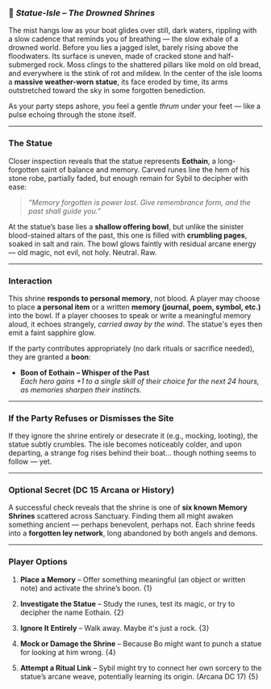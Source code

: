 ### 📍 _Statue-Isle – The Drowned Shrines_

The mist hangs low as your boat glides over still, dark waters, rippling with a slow cadence that reminds you of breathing — the slow exhale of a drowned world. Before you lies a jagged islet, barely rising above the floodwaters. Its surface is uneven, made of cracked stone and half-submerged rock. Moss clings to the shattered pillars like mold on old bread, and everywhere is the stink of rot and mildew. In the center of the isle looms a **massive weather-worn statue**, its face eroded by time, its arms outstretched toward the sky in some forgotten benediction.

As your party steps ashore, you feel a gentle _thrum_ under your feet — like a pulse echoing through the stone itself.

---

### The Statue

Closer inspection reveals that the statue represents **Eothain**, a long-forgotten saint of balance and memory. Carved runes line the hem of his stone robe, partially faded, but enough remain for Sybil to decipher with ease:

> _“Memory forgotten is power lost. Give remembrance form, and the past shall guide you.”_

At the statue’s base lies a **shallow offering bowl**, but unlike the sinister blood-stained altars of the past, this one is filled with **crumbling pages**, soaked in salt and rain. The bowl glows faintly with residual arcane energy — old magic, not evil, not holy. Neutral. Raw.

---

### Interaction

This shrine **responds to personal memory**, not blood. A player may choose to place **a personal item** or a written **memory (journal, poem, symbol, etc.)** into the bowl. If a player chooses to speak or write a meaningful memory aloud, it echoes strangely, _carried away by the wind_. The statue's eyes then emit a faint sapphire glow.

If the party contributes appropriately (no dark rituals or sacrifice needed), they are granted a **boon**:

- **Boon of Eothain – Whisper of the Past**  
    _Each hero gains +1 to a single skill of their choice for the next 24 hours, as memories sharpen their instincts._
    

---

### If the Party Refuses or Dismisses the Site

If they ignore the shrine entirely or desecrate it (e.g., mocking, looting), the statue subtly crumbles. The isle becomes noticeably colder, and upon departing, a strange fog rises behind their boat... though nothing seems to follow — yet.

---

### Optional Secret (DC 15 Arcana or History)

A successful check reveals that the shrine is one of **six known Memory Shrines** scattered across Sanctuary. Finding them all might awaken something ancient — perhaps benevolent, perhaps not. Each shrine feeds into a **forgotten ley network**, long abandoned by both angels and demons.

---

### Player Options

1. **Place a Memory** – Offer something meaningful (an object or written note) and activate the shrine’s boon. {1}
    
2. **Investigate the Statue** – Study the runes, test its magic, or try to decipher the name Eothain. {2}
    
3. **Ignore It Entirely** – Walk away. Maybe it's just a rock. {3}
    
4. **Mock or Damage the Shrine** – Because Bo might want to punch a statue for looking at him wrong. {4}
    
5. **Attempt a Ritual Link** – Sybil might try to connect her own sorcery to the statue’s arcane weave, potentially learning its origin. (Arcana DC 17) {5}